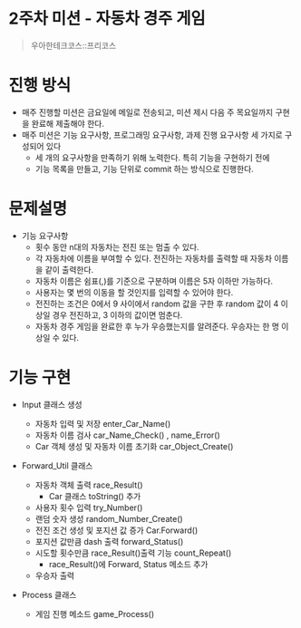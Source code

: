 # 2주차 미션 - 자동차 경주 게임
 > 우아한테크코스::프리코스

# 진행 방식
- 매주 진행할 미션은 금요일에 메일로 전송되고, 미션 제시 다음 주 목요일까지 구현을 완료해 제출해야 한다.
- 매주 미션은 기능 요구사항, 프로그래밍 요구사항, 과제 진행 요구사항 세 가지로 구성되어 있다
  - 세 개의 요구사항을 만족하기 위해 노력한다. 특히 기능을 구현하기 전에 
  - 기능 목록을 만들고, 기능 단위로 commit 하는 방식으로 진행한다.

# 문제설명
  
- 기능 요구사항
  - 횟수 동안 n대의 자동차는 전진 또는 멈출 수 있다.
  - 각 자동차에 이름을 부여할 수 있다. 전진하는 자동차를 출력할 때 자동차 이름을 같이 출력한다.  
  - 자동차 이름은 쉼표(,)를 기준으로 구분하며 이름은 5자 이하만 가능하다.
  - 사용자는 몇 번의 이동을 할 것인지를 입력할 수 있어야 한다.
  - 전진하는 조건은 0에서 9 사이에서 random 값을 구한 후 random 값이 4 이상일 경우 전진하고, 3 이하의 값이면 멈춘다.
  - 자동차 경주 게임을 완료한 후 누가 우승했는지를 알려준다. 우승자는 한 명 이상일 수 있다.




# 기능 구현
- Input 클래스 생성
  - 자동차 입력 및 저장 enter_Car_Name()
  - 자동차 이름 검사 car_Name_Check() , name_Error()
  - Car 객체 생성 및 자동차 이름 초기화 car_Object_Create()

- Forward_Util 클래스 
  - 자동차 객체 출력 race_Result()
    - Car 클래스 toString() 추가 
  - 사용자 횟수 입력 try_Number()
  - 랜덤 숫자 생성 random_Number_Create()
  - 전진 조건 생성 및 포지션 값 증가 Car.Forward()
  - 포지션 값만큼 dash 출력 forward_Status()
  - 시도할 횟수만큼 race_Result()출력 기능 count_Repeat()
    - race_Result()에 Forward, Status 메소드 추가
  - 우승자 출력

- Process 클래스
    - 게임 진행 메소드 game_Process()